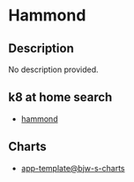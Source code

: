 # Hammond

## Description

No description provided.

## k8 at home search

- [hammond](https://nanne.dev/k8s-at-home-search/#/hammond)

## Charts

- [app-template@bjw-s-charts](https://bjw-s.github.io/helm-charts/)

